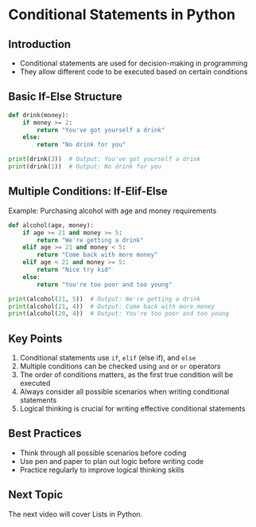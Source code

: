 # Conditional Statements in Python

## Introduction

- Conditional statements are used for decision-making in programming
- They allow different code to be executed based on certain conditions

## Basic If-Else Structure

```python
def drink(money):
    if money >= 2:
        return "You've got yourself a drink"
    else:
        return "No drink for you"

print(drink(3))  # Output: You've got yourself a drink
print(drink(1))  # Output: No drink for you
```

## Multiple Conditions: If-Elif-Else

Example: Purchasing alcohol with age and money requirements

```python
def alcohol(age, money):
    if age >= 21 and money >= 5:
        return "We're getting a drink"
    elif age >= 21 and money < 5:
        return "Come back with more money"
    elif age < 21 and money >= 5:
        return "Nice try kid"
    else:
        return "You're too poor and too young"

print(alcohol(21, 5))  # Output: We're getting a drink
print(alcohol(21, 4))  # Output: Come back with more money
print(alcohol(20, 4))  # Output: You're too poor and too young
```

## Key Points

1. Conditional statements use `if`, `elif` (else if), and `else`
2. Multiple conditions can be checked using `and` or `or` operators
3. The order of conditions matters, as the first true condition will be executed
4. Always consider all possible scenarios when writing conditional statements
5. Logical thinking is crucial for writing effective conditional statements

## Best Practices

- Think through all possible scenarios before coding
- Use pen and paper to plan out logic before writing code
- Practice regularly to improve logical thinking skills

## Next Topic

The next video will cover Lists in Python.
